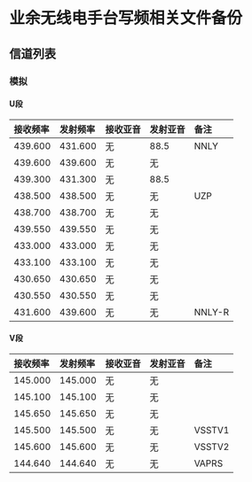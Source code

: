# 业余无线电手台写频相关文件备份

## 信道列表

### 模拟

#### U段

| 接收频率 | 发射频率 | 接收亚音 | 发射亚音 | 备注 |
| :------ | :---- | :------ | :------ | :------ |
| 439.600 | 431.600 | 无 | 88.5 | NNLY |
| 439.600 | 439.600 | 无 | 无 |  |
| 439.300 | 431.300 | 无 | 88.5 | |
| 438.500 | 438.500 | 无 | 无 | UZP |
| 438.700 | 438.700 | 无 | 无 |  |
| 439.550 | 439.550 | 无 | 无 |  |
| 433.000 | 433.000 | 无 | 无 |  |
| 433.100 | 433.100 | 无 | 无 |  |
| 430.650 | 430.650 | 无 | 无 |  |
| 430.550 | 430.550 | 无 | 无 |  |
| 431.600 | 439.600 | 无 | 无 | NNLY-R |

#### V段

| 接收频率 | 发射频率 | 接收亚音 | 发射亚音 | 备注 |
| :------ | :---- | :------ | :------ | :------ |
| 145.000 | 145.000 | 无 | 无 | |
| 145.100 | 145.100 | 无 | 无 |  |
| 145.650 | 145.650 | 无 | 无 |  |
| 145.500 | 145.500 | 无 | 无 | VSSTV1 |
| 145.600 | 145.600 | 无 | 无 | VSSTV2 |
| 144.640 | 144.640 | 无 | 无 | VAPRS |
